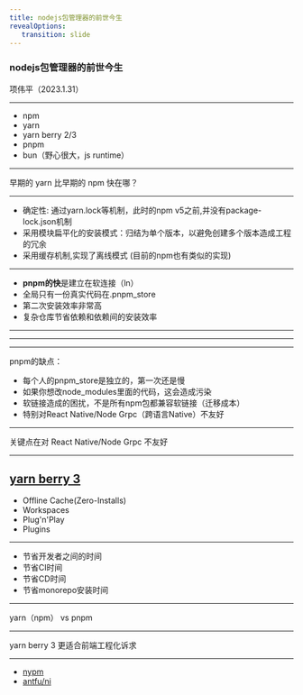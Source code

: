 ```yaml
---
title: nodejs包管理器的前世今生
revealOptions: 
   transition: slide
---
```


### nodejs包管理器的前世今生

项伟平（2023.1.31）

---

- npm
- yarn
- yarn berry 2/3
- pnpm
- bun（野心很大，js runtime）

---

早期的 yarn 比早期的 npm 快在哪？

---

- 确定性: 通过yarn.lock等机制，此时的npm v5之前,并没有package-lock.json机制
- 采用模块扁平化的安装模式：归结为单个版本，以避免创建多个版本造成工程的冗余
- 采用缓存机制,实现了离线模式 (目前的npm也有类似的实现)

---

- **pnpm的快**是建立在软连接（ln）
- 全局只有一份真实代码在.pnpm_store
- 第二次安装效率非常高
- 复杂仓库节省依赖和依赖间的安装效率

---

<!-- .slide: data-background="white" data-background-image="https://keynote.brandonxiang.top/public/img/pnpm-history.jpeg" data-background-size="contain" -->

---

<!-- .slide: data-background="white" data-background-image="https://keynote.brandonxiang.top/public/img/pnpm-store.jpeg" data-background-size="contain" -->

---

pnpm的缺点：

- 每个人的pnpm_store是独立的，第一次还是慢
- 如果你想改node_modules里面的代码，这会造成污染
- 软链接造成的困扰，不是所有npm包都兼容软链接（迁移成本）
- 特别对React Native/Node Grpc（跨语言Native）不友好

---

关键点在对 React Native/Node Grpc 不友好

---

## [yarn berry 3](https://yarnpkg.com/)

- Offline Cache(Zero-Installs)
- Workspaces
- Plug'n'Play
- Plugins

---

- 节省开发者之间的时间
- 节省CI时间
- 节省CD时间
- 节省monorepo安装时间

---

yarn（npm） vs pnpm

---

yarn berry 3 更适合前端工程化诉求

---

- [nypm](https://github.com/unjs/nypm)
- [antfu/ni](https://github.com/antfu/ni)
